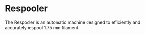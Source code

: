 # Respooler
The Respooler is an automatic machine designed to efficiently and accurately respool 1.75 mm filament.

